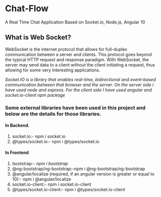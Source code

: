 # Chat-Flow
A Real Time Chat Application Based on Socket.io, Node.js, Angular 10

## What is Web Socket? 
WebSocket is the internet protocol that allows for full-duplex communication between a server and clients. This protocol goes beyond the typical HTTP request and response paradigm. With WebSocket, the server may send data to a client without the client initiating a request, thus allowing for some very interesting applications.

*Socket.IO is a library that enables real-time, bidirectional and event-based communication between that browser and the server. On the server side i have used node and express. For the client side I have used angular and socket.io-client npm package*

### Some external libraries have been used in this project and below are the details for those libraries.

#### In Backend.
1. socket.io:- npm i socket.io
2. @types/socket.io:- npm i @types/socket.io

#### In Frontend
1. bootstrap:- *npm i bootstrap*
2. @ng-bootstrap/ng-bootstrap:-npm i @ng-bootstrap/ng-bootstrap
3. @angular/localize (required, if an angular version is greater or equal to 10):- npm i @angular/localize
4. socket.io-client:- npm i socket.io-client
5. @types/socket.io-client:- npm i @types/socket.io-client
